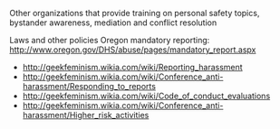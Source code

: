 Other organizations that provide training on personal safety topics, bystander awareness, mediation and conflict resolution

Laws and other policies
Oregon mandatory reporting: http://www.oregon.gov/DHS/abuse/pages/mandatory_report.aspx

* http://geekfeminism.wikia.com/wiki/Reporting_harassment
* http://geekfeminism.wikia.com/wiki/Conference_anti-harassment/Responding_to_reports
* http://geekfeminism.wikia.com/wiki/Code_of_conduct_evaluations
* http://geekfeminism.wikia.com/wiki/Conference_anti-harassment/Higher_risk_activities
